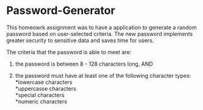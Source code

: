 # Password-Generator

This homeowrk assignment was to have a application to generate a random password based on user-selected criteria.
The new password implements greater security to sensitive data and saves time for users.

The criteria that the password is able to meet are: <br>

1) the password is between 8 - 128 characters long, AND <br>

2) the password must have at least one of the following character types: <br>
    *lowercase characters <br>
    *uppercasse characters <br>
    *special characters <br>
    *numeric characters <br>

    